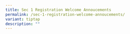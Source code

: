 ```yaml
---
title: Sec 1 Registration Welcome Annoucements
permalink: /sec-1-registration-welcome-annoucements/
variant: tiptap
description: ""
---
```

